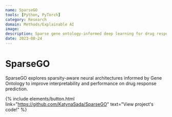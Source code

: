 ```yaml
---
name: SparseGO
tools: [Python, PyTorch]
category: Research
domain: Methods/Explainable AI
image:
description: Sparse gene ontology-informed deep learning for drug response prediction.
date: 2023-08-24
---
```

# SparseGO

SparseGO explores sparsity-aware neural architectures informed by Gene Ontology to improve interpretability and performance on drug response prediction.

{% include elements/button.html link="https://github.com/KatynaSada/SparseGO" text="View project's code!" %}
